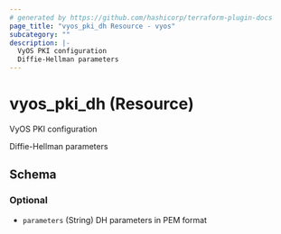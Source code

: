 ```yaml
---
# generated by https://github.com/hashicorp/terraform-plugin-docs
page_title: "vyos_pki_dh Resource - vyos"
subcategory: ""
description: |-
  VyOS PKI configuration
  Diffie-Hellman parameters
---
```


# vyos_pki_dh (Resource)

VyOS PKI configuration

Diffie-Hellman parameters



<!-- schema generated by tfplugindocs -->
## Schema

### Optional

- `parameters` (String) DH parameters in PEM format

